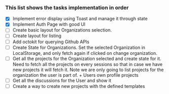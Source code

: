 ### This list shows the tasks implementation in order

- [x] Implement error display using Toast and manage it through state
- [x] Implement Auth Page with good UI
- [ ] Create basic layout for Organizations selection.
- [ ] Create layout for listing
- [ ] Add octokit for querying Github APIs
- [ ] Create State for Organizations. Set the selected Organization in LocalStorage, and only fetch again if clicked on change organization.
- [ ] Get all the projects for the Organization selected and create state for it. Need to fetch all the projects on every sessions so that in case we have new projects it will fetch it. Note we are only going to list projects for the organization the user is part of. + Users own profile projects
- [ ] Get all the discussions for the User and show it
- [ ] Create a way to create new projects with the defined templates
